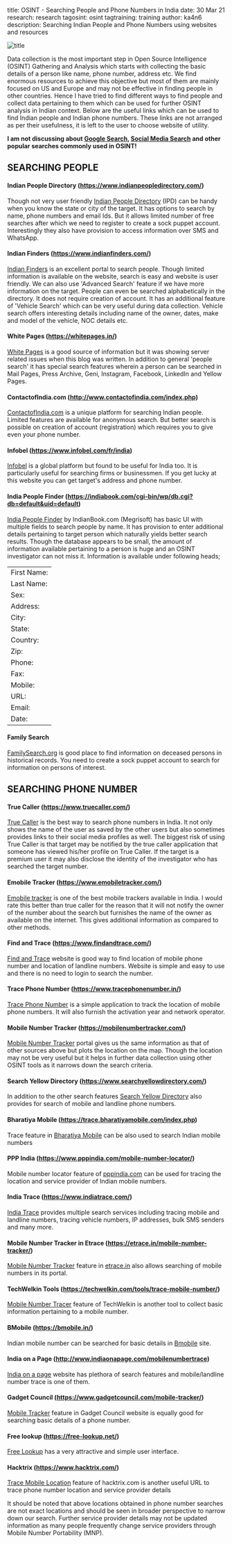title: OSINT - Searching People and Phone Numbers in India 
date: 30 Mar 21
research: research
tagosint: osint
tagtraining: training
author: ka4n6
description: Searching Indian People and Phone Numbers using websites and resources

![title](\static\img\res1.png)

Data collection is the most important step in Open Source Intelligence (OSINT) Gathering and Analysis which starts with collecting the basic details of a person like name, phone number, address etc. We find enormous resources to achieve this objective but most of them are mainly focused on US and Europe and may not be effective in finding people in other countries. Hence I have tried to find different ways to find people and collect data pertaining to them which can be used for further OSINT analysis in Indian context. Below are the useful links which can be used to find Indian people and Indian phone numbers. These links are not arranged as per their usefulness, it is left to the user to choose website of utility.

**I am not discussing about <u>Google Search</u>, <u>Social Media Search</u> and other popular searches commonly used in OSINT!**

## SEARCHING PEOPLE



#### Indian People Directory (https://www.indianpeopledirectory.com/)

Though not very user friendly [Indian People Directory](https://www.indianpeopledirectory.com/) (IPD) can be handy when you know the state or city of the target. It has options to search by name, phone numbers and email Ids. But it allows limited number of free searches after which we need to register to create a sock puppet account. Interestingly they also have provision to access information over SMS and WhatsApp.

#### Indian Finders (https://www.indianfinders.com/)

[Indian Finders](https://www.indianfinders.com/) is an excellent portal to search people. Though limited information is available on the website, search is easy and website  is user friendly. We can also use 'Advanced Search' feature if we have more information on the target. People can even be searched alphabetically in the directory. It does not require creation of account. It has an additional feature of 'Vehicle Search' which can be very useful during data collection. Vehicle search offers interesting details including name of the owner, dates, make and model of the vehicle, NOC details etc.

#### White Pages (https://whitepages.in/)

[White Pages](https://whitepages.in/) is a good source of information but it was showing server related issues when this blog was written. In addition to general 'people search'  it has special search features wherein a person can be searched in Mail Pages, Press Archive, Geni, Instagram, Facebook, LinkedIn and Yellow Pages.

#### ContactofIndia.com (http://www.contactofindia.com/index.php)

[ContactofIndia.com](http://www.contactofindia.com/index.php) is a unique platform for searching Indian people. Limited features are available for anonymous search. But better search is possible on creation of account (registration) which requires you to give even your phone number.

#### Infobel (https://www.infobel.com/fr/india)

[Infobel](https://www.infobel.com/fr/india) is a global platform but found to be useful for India too. It is particularly useful for searching firms or businessmen. If you get lucky at this website you can get target's address and phone number.

#### India People Finder (https://indiabook.com/cgi-bin/wp/db.cgi?db=default&uid=default)

[India People Finder](https://indiabook.com/cgi-bin/wp/db.cgi?db=default&uid=default&view_search=1)  by IndianBook.com (Megrisoft) has basic UI with multiple fields to search people by name. It has provision to enter additional details pertaining to target person which naturally yields better search results. Though the database appears to be small, the amount of information available pertaining to a person is huge and an OSINT investigator can not miss it.  Information is available under following heads;

|             |
| :---------- |
| First Name: |
| Last Name:  |
| Sex:        |
| Address:    |
| City:       |
| State:      |
| Country:    |
| Zip:        |
| Phone:      |
| Fax:        |
| Mobile:     |
| URL:        |
| Email:      |
| Date:       |

#### Family Search 

[FamilySearch.org](https://www.familysearch.org/search/collection/location/1927063?region=India) is good place to find information on deceased persons in historical records. You need to create a sock puppet account to search for information on persons of interest.

## SEARCHING PHONE NUMBER



#### True Caller (https://www.truecaller.com/)

[True Caller](https://www.truecaller.com/) is the best way to search phone numbers in India. It not only shows the name of the user as saved by the other users but also sometimes provides links to their social media profiles as well. The biggest risk of using True Caller is that target may be notified by the true caller application that someone has viewed his/her profile on True Caller. If the target is a premium user it may also disclose the identity of the investigator who has searched the target number.

#### Emobile Tracker (https://www.emobiletracker.com/)

[Emobile tracker](https://www.emobiletracker.com/) is one of the best mobile trackers available in India. I would rate this better than true caller for the reason that it will not notify the owner of the number about the search but furnishes the name of the owner as available on the internet. This gives additional information as compared to other methods.

#### Find and Trace (https://www.findandtrace.com/)

[Find and Trace](https://www.findandtrace.com/) website is good way to find location of mobile phone number and location of landline numbers. Website is simple and easy to use and there is no need to login to search the number.

#### Trace Phone Number (https://www.tracephonenumber.in/)

[Trace Phone Number](https://www.tracephonenumber.in/)	is a simple application to track the location of mobile phone numbers. It will also furnish the activation year and network operator.

#### Mobile Number Tracker (https://mobilenumbertracker.com/)

[Mobile Number Tracker](https://mobilenumbertracker.com/) portal gives us the same information as that of other sources above but plots the location on the map. Though the location may not be very useful but it helps in further data collection using other OSINT tools as it narrows down the search criteria.

#### Search Yellow Directory (https://www.searchyellowdirectory.com/)

In addition to the other search features [Search Yellow Directory](https://www.searchyellowdirectory.com/) also provides for search of mobile and landline phone numbers.

#### Bharatiya Mobile (https://trace.bharatiyamobile.com/index.php)

Trace feature in [Bharatiya Mobile](https://trace.bharatiyamobile.com/index.php) can be also used to search Indian mobile numbers

#### PPP India (https://www.pppindia.com/mobile-number-locator/)

Mobile number locator feature of [pppindia.com](https://www.pppindia.com/mobile-number-locator/) can be used for tracing the location and service provider of Indian mobile numbers.

#### India Trace (https://www.indiatrace.com/)

[India Trace](https://www.indiatrace.com/) provides multiple search services including tracing mobile and landline numbers, tracing vehicle numbers, IP addresses, bulk SMS senders and many more.

#### Mobile Number Tracker in Etrace (https://etrace.in/mobile-number-tracker/)

[Mobile Number Tracker](https://etrace.in/mobile-number-tracker/) feature in [etrace.in](https://etrace.in/) also allows searching of mobile numbers in its portal.

#### TechWelkin Tools (https://techwelkin.com/tools/trace-mobile-number/)

[Mobile Number Tracer](https://techwelkin.com/tools/trace-mobile-number/) feature of TechWelkin is another tool to collect basic information pertaining to a mobile number.

#### BMobile (https://bmobile.in/)

Indian mobile number can be searched for basic details in [Bmobile](https://bmobile.in/) site.

#### India on a Page (http://www.indiaonapage.com/mobilenumbertrace)

[India on a page](http://www.indiaonapage.com/mobilenumbertrace) website has plethora of search features and mobile/landline number trace is one of them. 

#### Gadget Council (https://www.gadgetcouncil.com/mobile-tracker/)

[Mobile Tracker](https://www.gadgetcouncil.com/mobile-tracker/) feature in Gadget Council website is equally good for searching basic details of a phone number.

#### Free lookup (https://free-lookup.net/)

[Free Lookup](https://free-lookup.net/) has a very attractive and simple user interface.

#### Hacktrix (https://www.hacktrix.com/)

[Trace Mobile Location](https://www.hacktrix.com/trace-mobile-phone-location-and-service-provider-details/) feature of hacktrix.com is another useful URL to trace phone number location and service provider details

It should be noted that above locations obtained in phone number searches are not exact locations and should be seen in broader perspective to narrow down our search. Further service provider details may not be updated information as many people frequently change service providers through Mobile Number Portability (MNP).

